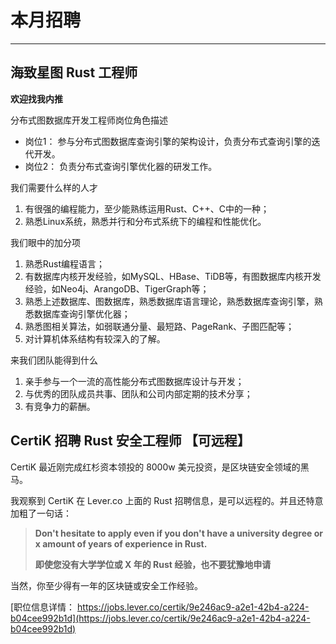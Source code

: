 # 本月招聘

---

## 海致星图 Rust 工程师

**欢迎找我内推**

分布式图数据库开发工程师岗位角色描述

- 岗位1： 参与分布式图数据库查询引擎的架构设计，负责分布式查询引擎的迭代开发。
- 岗位2： 负责分布式查询引擎优化器的研发工作。

我们需要什么样的人才

1. 有很强的编程能力，至少能熟练运用Rust、C++、C中的一种；
2. 熟悉Linux系统，熟悉并行和分布式系统下的编程和性能优化。

我们眼中的加分项

1. 熟悉Rust编程语言；
2. 有数据库内核开发经验，如MySQL、HBase、TiDB等，有图数据库内核开发经验，如Neo4j、ArangoDB、TigerGraph等；
3. 熟悉上述数据库、图数据库，熟悉数据库语言理论，熟悉数据库查询引擎，熟悉数据库查询引擎优化器；
4. 熟悉图相关算法，如弱联通分量、最短路、PageRank、子图匹配等；
5. 对计算机体系结构有较深入的了解。

来我们团队能得到什么

1. 亲手参与一个一流的高性能分布式图数据库设计与开发；
2. 与优秀的团队成员共事、团队和公司内部定期的技术分享；
3. 有竞争力的薪酬。


##  CertiK 招聘 Rust 安全工程师 【可远程】

CertiK 最近刚完成红杉资本领投的 8000w 美元投资，是区块链安全领域的黑马。

我观察到 CertiK 在 Lever.co 上面的 Rust 招聘信息，是可以远程的。并且还特意加粗了一句话：

>  **Don't hesitate to apply even if you don't have a university degree or x amount of years of experience in Rust.**  
>
>  **即使您没有大学学位或 X 年的 Rust 经验，也不要犹豫地申请**

当然，你至少得有一年的区块链或安全工作经验。

[职位信息详情： https://jobs.lever.co/certik/9e246ac9-a2e1-42b4-a224-b04cee992b1d](https://jobs.lever.co/certik/9e246ac9-a2e1-42b4-a224-b04cee992b1d)
